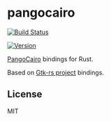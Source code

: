 # pangocairo

[![Build Status](https://img.shields.io/travis/RazrFalcon/pangocairo-rs.svg)](https://travis-ci.org/RazrFalcon/pangocairo-rs)

[![Version](https://img.shields.io/crates/v/pangocairo.svg)](https://img.shields.io/crates/v/pangocairo.svg)

[PangoCairo](https://developer.gnome.org/pango/stable/pango-Cairo-Rendering.html) bindings for Rust.

Based on [Gtk-rs project](http://gtk-rs.org/) bindings.

## License

MIT
